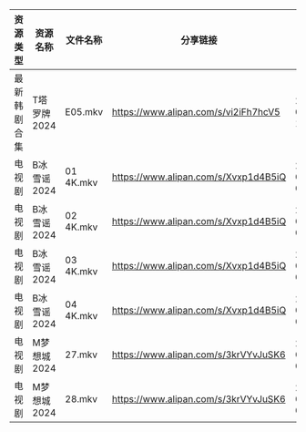 | 资源类型   | 资源名称     | 文件名称      | 分享链接                                 | 更新时间                |
| ------ | -------- | --------- | ------------------------------------ | ------------------- |
| 最新韩剧合集 | T塔罗牌2024 | E05.mkv   | https://www.alipan.com/s/vi2iFh7hcV5 | 2024-07-30 10:06:31 |
| 电视剧    | B冰雪谣2024 | 01 4K.mkv | https://www.alipan.com/s/Xvxp1d4B5iQ | 2024-07-30 00:05:07 |
| 电视剧    | B冰雪谣2024 | 02 4K.mkv | https://www.alipan.com/s/Xvxp1d4B5iQ | 2024-07-30 00:05:07 |
| 电视剧    | B冰雪谣2024 | 03 4K.mkv | https://www.alipan.com/s/Xvxp1d4B5iQ | 2024-07-30 00:05:07 |
| 电视剧    | B冰雪谣2024 | 04 4K.mkv | https://www.alipan.com/s/Xvxp1d4B5iQ | 2024-07-30 00:05:07 |
| 电视剧    | M梦想城2024 | 27.mkv    | https://www.alipan.com/s/3krVYvJuSK6 | 2024-07-30 00:05:57 |
| 电视剧    | M梦想城2024 | 28.mkv    | https://www.alipan.com/s/3krVYvJuSK6 | 2024-07-30 00:05:57 |
